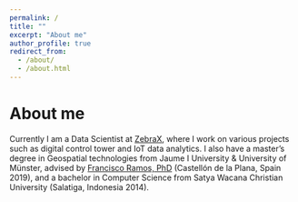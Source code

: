 ```yaml
---
permalink: /
title: ""
excerpt: "About me"
author_profile: true
redirect_from: 
  - /about/
  - /about.html
---
```



About me
======
Currently I am a Data Scientist at [ZebraX](https://www.zebrax.id/), where I work on various projects such as digital control tower and IoT data analytics. I also have a master’s degree in Geospatial technologies from Jaume I University & University of Münster, advised by [Francisco Ramos, PhD](http://pixel.uji.es/francisco/) (Castellón de la Plana, Spain 2019), and a bachelor in Computer Science from Satya Wacana Christian University (Salatiga, Indonesia 2014).
